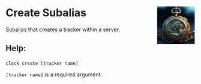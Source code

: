 <h1>Create Subalias<img align="right" src="../../Data/main.png" width="100px"></h1>

Subalias that creates a tracker within a server.

## Help:
`clock create [tracker name]`

`[tracker name]` is a required argument.